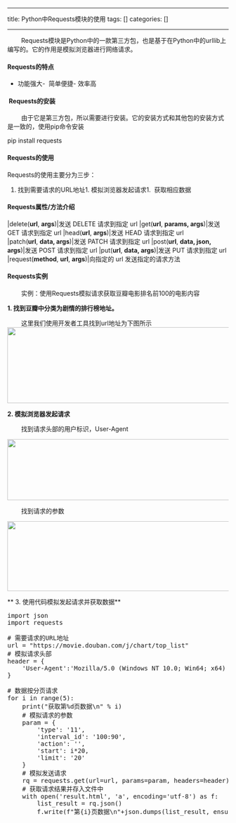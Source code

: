 
--- 
title:  Python中Requests模块的使用 
tags: []
categories: [] 

---
        Requests模块是Python中的一款第三方包，也是基于在Python中的urllib上编写的。它的作用是模拟浏览器进行网络请求。

#### Requests的特点
- 功能强大-  简单便捷- 效率高
####  Requests的安装

        由于它是第三方包，所以需要进行安装。它的安装方式和其他包的安装方式是一致的，使用pip命令安装

>  
 pip install requests 


#### Requests的使用

Requests的使用主要分为三步：
1. 找到需要请求的URL地址1. 模拟浏览器发起请求1.  获取相应数据
#### Requests属性/方法介绍
|delete(**url**, **args**)|发送 DELETE 请求到指定 url
|get(**url**, **params, args**)|发送 GET 请求到指定 url
|head(**url**, **args**)|发送 HEAD 请求到指定 url
|patch(**url**, **data, args**)|发送 PATCH 请求到指定 url
|post(**url**, **data, json, args**)|发送 POST 请求到指定 url
|put(**url**, **data, args**)|发送 PUT 请求到指定 url
|request(**method**, **url**, **args**)|向指定的 url 发送指定的请求方法

#### Requests实例

        实例：使用Requests模拟请求获取豆瓣电影排名前100的电影内容

**1. 找到豆瓣中分类为剧情的排行榜地址。**

        这里我们使用开发者工具找到url地址为下图所示<img alt="" height="173" src="https://img-blog.csdnimg.cn/798d582eacbf4746a58d5ac25ba15585.png" width="838">

**2. 模拟浏览器发起请求**

        找到请求头部的用户标识，User-Agent

<img alt="" height="139" src="https://img-blog.csdnimg.cn/8483e4522f9d4727a49196c96c7601a7.png" width="864">

        找到请求的参数 

<img alt="" height="159" src="https://img-blog.csdnimg.cn/ff2c5a1df6e047e49dcd68270c3469ed.png" width="521">

** 3. 使用代码模拟发起请求并获取数据**

>  
 <pre>import json
import requests

# 需要请求的URL地址
url = "https://movie.douban.com/j/chart/top_list"
# 模拟请求头部
header = {
    'User-Agent':'Mozilla/5.0 (Windows NT 10.0; Win64; x64) AppleWebKit/537.36 (KHTML, like Gecko) Chrome/103.0.0.0 Safari/537.36'
}

# 数据按分页请求
for i in range(5):
    print("获取第%d页数据\n" % i)
    # 模拟请求的参数
    param = {
        'type': '11',
        'interval_id': '100:90',
        'action': '',
        'start': i*20,
        'limit': '20'
    }
    # 模拟发送请求
    rq = requests.get(url=url, params=param, headers=header)
    # 获取请求结果并存入文件中
    with open('result.html', 'a', encoding='utf-8') as f:
        list_result = rq.json()
        f.write(f"第{i}页数据\n"+json.dumps(list_result, ensure_ascii=False)+'\n')</pre> 


 


